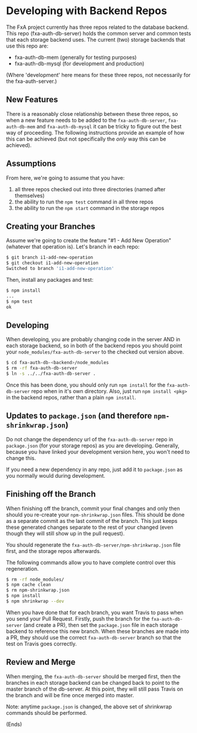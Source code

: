 # Developing with Backend Repos #

The FxA project currently has three repos related to the database backend. This repo (fxa-auth-db-server) holds the
common server and common tests that each storage backend uses. The current (two) storage backends that use this
repo are:

* fxa-auth-db-mem (generally for testing purposes)
* fxa-auth-db-mysql (for development and production)

(Where 'development' here means for these three repos, not necessarily for the fxa-auth-server.)

## New Features ##

There is a reasonably close relationship between these three repos, so when a new feature needs to be added to
the `fxa-auth-db-server`, `fxa-auth-db-mem` and `fxa-auth-db-mysql` it can be tricky to figure out the best
way of proceeding. The following instructions provide an example of how this can be achieved (but not specifically
the _only_ way this can be achieved).

## Assumptions #

From here, we're going to assume that you have:

1. all three repos checked out into three directories (named after themselves)
2. the ability to run the `npm test` command in all three repos
3. the ability to run the `npm start` command in the storage repos

## Creating your Branches #

Assume we're going to create the feature "#1 - Add New Operation" (whatever that operation is). Let's branch in each
repo:

```sh
$ git branch i1-add-new-operation
$ git checkout i1-add-new-operation
Switched to branch 'i1-add-new-operation'
```

Then, install any packages and test:

```sh
$ npm install
...
$ npm test
ok
```

## Developing ##

When developing, you are probably changing code in the server AND in each storage backend, so in both of the backend repos
you should point your `node_modules/fxa-auth-db-server` to the checked out version above.

```sh
$ cd fxa-auth-db-<backend>/node_modules
$ rm -rf fxa-auth-db-server
$ ln -s ../../fxa-auth-db-server .
```

Once this has been done, you should only run `npm install` for the `fxa-auth-db-server` repo when in it's own
directory. Also, just run `npm install <pkg>` in the backend repos, rather than a plain `npm install`.

## Updates to `package.json` (and therefore `npm-shrinkwrap.json`) ##

Do not change the dependency url of the `fxa-auth-db-server` repo in `package.json` (for your storage repos) as you are
developing. Generally, because you have linked your development version here, you won't need to change this.

If you need a new dependency in any repo, just add it to `package.json` as you normally would during development.

## Finishing off the Branch ##

When finishing off the branch, commit your final changes and only then should you re-create your `npm-shrinkwrap.json`
files. This should be done as a separate commit as the last commit of the branch. This just keeps these generated changes
separate to the rest of your changed (even though they will still show up in the pull request).

You should regenerate the `fxa-auth-db-server/npm-shrinkwrap.json` file first, and the storage repos afterwards.

The following commands allow you to have complete control over this regeneration.

```sh
$ rm -rf node_modules/
$ npm cache clean
$ rm npm-shrinkwrap.json
$ npm install
$ npm shrinkwrap --dev
```

When you have done that for each branch, you want Travis to pass when you send your Pull Request. Firstly, push the
branch for the `fxa-auth-db-server` (and create a PR), then set the `package.json` file in each storage backend to
reference this new branch. When these branches are made into a PR, they should use the correct `fxa-auth-db-server`
branch so that the test on Travis goes correctly.

## Review and Merge ##

When merging, the `fxa-auth-db-server` should be merged first, then the branches in each storage backend can be changed
back to point to the master branch of the db-server. At this point, they will still pass Travis on the branch and will
be fine once merged into master.

Note: anytime `package.json` is changed, the above set of shrinkwrap commands should be performed.

(Ends)
